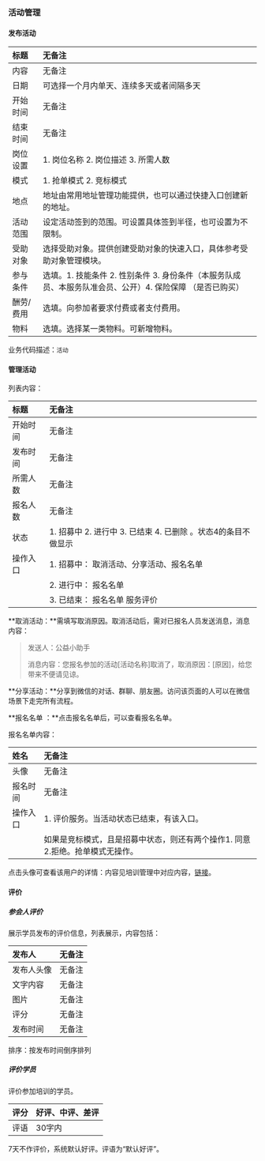 ### 活动管理

#### 发布活动

| 标题 | 无备注 |
| :--- | :--- |
| 内容 | 无备注 |
| 日期 | 可选择一个月内单天、连续多天或者间隔多天 |
| 开始时间 | 无备注 |
| 结束时间 | 无备注 |
| 岗位设置 | 1. 岗位名称 2. 岗位描述 3. 所需人数 |
| 模式 | 1. 抢单模式 2. 竞标模式 |
| 地点 | 地址由常用地址管理功能提供，也可以通过快捷入口创建新的地址。 |
| 活动范围 | 设定活动签到的范围。可设置具体签到半径，也可设置为不限制。 |
| 受助对象 | 选择受助对象。提供创建受助对象的快速入口，具体参考受助对象管理模块。 |
| 参与条件 | 选填。1. 技能条件 2. 性别条件 3. 身份条件（本服务队成员、本服务队准会员、公开）4. 保险保障 （是否已购买） |
| 酬劳/费用 | 选填。向参加者要求付费或者支付费用。 |
| 物料 | 选填。选择某一类物料。可新增物料。 |

业务代码描述：`活动`

#### 管理活动

列表内容：

| 标题 | 无备注 |
| :--- | :--- |
| 开始时间 | 无备注 |
| 发布时间 | 无备注 |
| 所需人数 | 无备注 |
| 报名人数 | 无备注 |
| 状态 | 1. 招募中 2. 进行中 3. 已结束 4. 已删除 。状态4的条目不做显示 |
| 操作入口 | 1. 招募中： 取消活动、分享活动、报名名单 |
|  | 2. 进行中： 报名名单 |
|  | 3. 已结束： 报名名单 服务评价 |

**取消活动：**需填写取消原因。取消活动后，需对已报名人员发送消息，消息内容：

> 发送人：公益小助手
>
> 消息内容：您报名参加的活动\[活动名称\]取消了，取消原因：\[原因\]，给您带来不便请见谅。

**分享活动：**分享到微信的对话、群聊、朋友圈。访问该页面的人可以在微信场景下走完所有流程。

**报名名单 ：**点击报名名单后，可以查看报名名单。

报名名单内容：

| 姓名 | 无备注 |
| :--- | :--- |
| 头像 | 无备注 |
| 报名时间 | 无备注 |
| 操作入口 | 1. 评价服务。当活动状态已结束，有该入口。 |
|  | 如果是竞标模式，且是招募中状态，则还有两个操作1. 同意 2.拒绝。抢单模式无操作。 |

点击头像可查看该用户的详情：内容见培训管理中对应内容，[链接](/pei-xun-guan-li.md)。

#### 评价

##### 参会人评价

展示学员发布的评价信息，列表展示，内容包括：

| 发布人 | 无备注 |
| :--- | :--- |
| 发布人头像 | 无备注 |
| 文字内容 | 无备注 |
| 图片 | 无备注 |
| 评分 | 无备注 |
| 发布时间 | 无备注 |

排序：按发布时间倒序排列

##### 评价学员

评价参加培训的学员。

| 评分 | 好评、中评、差评 |
| :--- | :--- |
| 评语 | 30字内 |

7天不作评价，系统默认好评。评语为“默认好评”。

